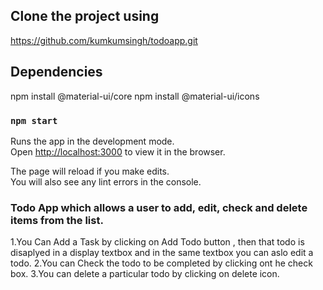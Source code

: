 

## Clone the project using 

https://github.com/kumkumsingh/todoapp.git

## Dependencies
 npm install @material-ui/core
 npm install @material-ui/icons

### `npm start`

Runs the app in the development mode.<br />
Open [http://localhost:3000](http://localhost:3000) to view it in the browser.

The page will reload if you make edits.<br />
You will also see any lint errors in the console.

### Todo App which allows a user to add, edit, check and delete items from the list.
1.You Can Add a Task by clicking on Add Todo button , then that todo is disaplyed in a display textbox and in the same textbox you can aslo edit a todo.
2.You can Check the todo to be completed by clicking ont he check box.
3.You can delete a particular todo by clicking on delete icon.

